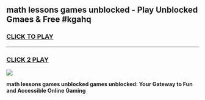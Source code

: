 
## math lessons games unblocked - Play Unblocked Gmaes & Free #kgahq
<h3>
<a href="https://news.freeplayer.one?title=math_lessons_games_unblocked&ref=26F">CLICK TO PLAY</a></h3>
<hr>

<h3>
<a href="https://news.freeplayer.one?title=math_lessons_games_unblocked&ref=26F">CLICK 2 PLAY</a>
  
</h3>

<a href="https://news.freeplayer.one?title=math_lessons_games_unblocked&ref=26F/"><img src="https://clearcache.store/games.png"></a>


**math lessons games unblocked games unblocked: Your Gateway to Fun and Accessible Online Gaming**
